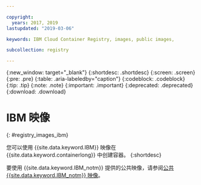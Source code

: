 ```yaml
---

copyright:
  years: 2017, 2019
lastupdated: "2019-03-06"

keywords: IBM Cloud Container Registry, images, public images,

subcollection: registry

---
```


{:new_window: target="_blank"}
{:shortdesc: .shortdesc}
{:screen: .screen}
{:pre: .pre}
{:table: .aria-labeledby="caption"}
{:codeblock: .codeblock}
{:tip: .tip}
{:note: .note}
{:important: .important}
{:deprecated: .deprecated}
{:download: .download}

# IBM 映像
{: #registry_images_ibm}

您可以使用 {{site.data.keyword.IBM}} 映像在 {{site.data.keyword.containerlong}} 中创建容器。
{:shortdesc}

要使用 {{site.data.keyword.IBM_notm}} 提供的公共映像，请参阅[公共 {{site.data.keyword.IBM_notm}} 映像](/docs/services/Registry?topic=registry-public_images#public_images)。

